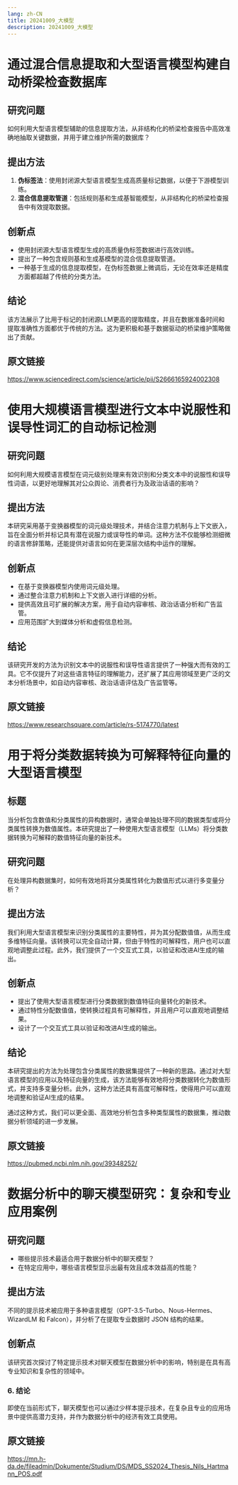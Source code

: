 ```yaml
--- 
lang: zh-CN 
title: 20241009_大模型 
description: 20241009_大模型 
--- 
```


# 通过混合信息提取和大型语言模型构建自动桥梁检查数据库

## 研究问题
如何利用大型语言模型辅助的信息提取方法，从非结构化的桥梁检查报告中高效准确地抽取关键数据，并用于建立维护所需的数据库？

## 提出方法
1. **伪标签法**：使用封闭源大型语言模型生成高质量标记数据，以便于下游模型训练。
2. **混合信息提取管道**：包括规则基和生成基智能模型，从非结构化的桥梁检查报告中有效提取数据。

## 创新点
- 使用封闭源大型语言模型生成的高质量伪标签数据进行高效训练。
- 提出了一种包含规则基和生成基模型的混合信息提取管道。
- 一种基于生成的信息提取模型，在伪标签数据上微调后，无论在效率还是精度方面都超越了传统的分类方法。

## 结论
该方法展示了比用于标记的封闭源LLM更高的提取精度，并且在数据准备时间和提取准确性方面都优于传统的方法。这为更积极和基于数据驱动的桥梁维护策略做出了贡献。 

## 原文链接
https://www.sciencedirect.com/science/article/pii/S2666165924002308 



# 使用大规模语言模型进行文本中说服性和误导性词汇的自动标记检测

## 研究问题
如何利用大规模语言模型在词元级别处理来有效识别和分类文本中的说服性和误导性词语，以更好地理解其对公众舆论、消费者行为及政治话语的影响？

## 提出方法
本研究采用基于变换器模型的词元级处理技术，并结合注意力机制与上下文嵌入，旨在全面分析并标记具有潜在说服力或误导性的单词。这种方法不仅能够检测细微的语言修辞策略，还能提供对语言如何在更深层次结构中运作的理解。

## 创新点
- 在基于变换器模型内使用词元级处理。
- 通过整合注意力机制和上下文嵌入进行详细的分析。
- 提供高效且可扩展的解决方案，用于自动内容审核、政治话语分析和广告监管。
- 应用范围扩大到媒体分析和虚假信息检测。

## 结论
该研究开发的方法为识别文本中的说服性和误导性语言提供了一种强大而有效的工具。它不仅提升了对这些语言特征的理解能力，还扩展了其应用领域至更广泛的文本分析场景中，如自动内容审核、政治话语评估及广告监管等。 

## 原文链接
https://www.researchsquare.com/article/rs-5174770/latest 



# 用于将分类数据转换为可解释特征向量的大型语言模型

## 标题
当分析包含数值和分类属性的异构数据时，通常会单独处理不同的数据类型或将分类属性转换为数值属性。本研究提出了一种使用大型语言模型（LLMs）将分类数据转换为可解释的数值特征向量的新技术。

## 研究问题
在处理异构数据集时，如何有效地将其分类属性转化为数值形式以进行多变量分析？

## 提出方法
我们利用大型语言模型来识别分类属性的主要特性，并为其分配数值值，从而生成多维特征向量。该转换可以完全自动计算，但由于特性的可解释性，用户也可以直观地调整此过程。此外，我们提供了一个交互式工具，以验证和改进AI生成的输出。

## 创新点
- 提出了使用大型语言模型进行分类数据到数值特征向量转化的新技术。
- 通过特性分配数值值，使转换过程具有可解释性，并且用户可以直观地调整结果。
- 设计了一个交互式工具以验证和改进AI生成的输出。

## 结论
本研究提出的方法为处理包含分类属性的数据集提供了一种新的思路。通过对大型语言模型的应用以及特征向量的生成，该方法能够有效地将分类数据转化为数值形式，并支持多变量分析。此外，这种方法还具有高度可解释性，使得用户可以直观地调整和验证AI生成的结果。

通过这种方式，我们可以更全面、高效地分析包含多种类型属性的数据集，推动数据分析领域的进一步发展。 

## 原文链接
https://pubmed.ncbi.nlm.nih.gov/39348252/ 



# 数据分析中的聊天模型研究：复杂和专业应用案例

## 研究问题
* 哪些提示技术最适合用于数据分析中的聊天模型？
* 在特定应用中，哪些语言模型显示出最有效且成本效益高的性能？

## 提出方法
不同的提示技术被应用于多种语言模型（GPT-3.5-Turbo、Nous-Hermes、WizardLM 和 Falcon），并分析了在提取专业数据时 JSON 结构的结果。

## 创新点
该研究首次探讨了特定提示技术对聊天模型在数据分析中的影响，特别是在具有高专业知识和复杂性的领域中。

### 6. 结论
即使在当前形式下，聊天模型也可以通过少样本提示技术，在复杂且专业的应用场景中提供高潜力支持，并作为数据分析中的经济有效工具使用。 

## 原文链接
https://mn.h-da.de/fileadmin/Dokumente/Studium/DS/MDS_SS2024_Thesis_Nils_Hartmann_POS.pdf 



